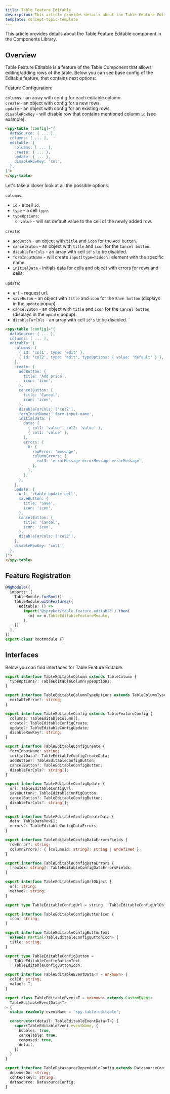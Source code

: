 ```yaml
---
title: Table Feature Editable
description: This article provides details about the Table Feature Editable component in the Components Library.
template: concept-topic-template
---
```


This article provides details about the Table Feature Editable component in the Components Library.

## Overview

Table Feature Editable is a feature of the Table Component that allows editing/adding rows of the table.
Below you can see base config of the Editable feature, that contains next options: 

Feature Configuration:

`columns` - an array with config for each editable column.  
`create` - an object with config for a new rows.  
`update` - an object with config for an existing rows.  
`disableRowKey` - will disable row that contains mentioned column `id` (see example).  

```html
<spy-table [config]="{
  dataSource: { ... },
  columns: [ ... ],
  editable: {
    columns: [ ... ],
    create: { ... },
    update: { ... },
    disableRowKey: 'col',
  },                                                                                           
}">
</spy-table>
```

Let's take a closer look at all the possible options.

`columns`:  
  - `id` - a cell `id`.  
  - `type` - a cell `type`.  
  - `typeOptions`:  
    - `value` - will set default value to the cell of the newly added row.  

`create`:  
  - `addButon` - an object with `title` and `icon` for the `Add button`.  
  - `cancelButon` - an object with `title` and `icon` for the `Cancel button`.  
  - `disableForCols` - an array with cell `id's` to be disabled.  
  - `formInputName` - will create `input[type=hidden]` element with the specific name.  
  - `initialData` - initials data for cells and object with errors for rows and cells.  
  
`update`:
  - `url` - request url.  
  - `saveButon` - an object with `title` and `icon` for the `Save button` (displays in the `update` popup).  
  - `cancelButon` - an object with `title` and `icon` for the `Cancel button` (displays in the `update` popup).  
  - `disableForCols` - an array with cell `id's` to be disabled.  `

```html
<spy-table [config]="{
  dataSource: { ... },
  columns: [ ... ],
  editable: {
    columns: [
      { id: 'col1', type: 'edit' },
      { id: 'col2', type: 'edit', typeOptions: { value: 'default' } },
    ],
    create: {
      addButton: {
        title: 'Add price',
        icon: 'icon',
      },
      cancelButton: {
        title: 'Cancel',
        icon: 'icon',
      },
      disableForCols: ['col2'],
      formInputName: 'form-input-name',
      initialData: {
        data: [
          { col1: 'value', col2: 'value' },
          { col1: 'value' },
        ],
        errors: {
          0: {
            rowError: 'message',
            columnErrors: {
              col3: 'errorMessage errorMessage errorMessage',
            },
          },
        },
      },
    },
    update: {
      url: '/table-update-cell',
      saveButton: {
        title: 'Save',
        icon: 'icon',
      },
      cancelButton: {
        title: 'Cancel',
        icon: 'icon',
      },
      disableForCols: ['col2'],
    },
    disableRowKey: 'col1',
  },                                                                                           
}">
</spy-table>
```

## Feature Registration

```ts
@NgModule({
  imports: [
    TableModule.forRoot(),
    TableModule.withFeatures({
      editable: () => 
        import('@spryker/table.feature.editable').then(
          (m) => m.TableEditableFeatureModule,
        ),   
    }),
  ],
})
export class RootModule {}
```

## Interfaces

Below you can find interfaces for Table Feature Editable.

```ts
export interface TableEditableColumn extends TableColumn {
  typeOptions?: TableEditableColumnTypeOptions;
}

export interface TableEditableColumnTypeOptions extends TableColumnTypeOptions {
  editableError?: string;
}

export interface TableEditableConfig extends TableFeatureConfig {
  columns: TableEditableColumn[];
  create?: TableEditableConfigCreate;
  update?: TableEditableConfigUpdate;
  disableRowKey?: string;
}

export interface TableEditableConfigCreate {
  formInputName: string;
  initialData?: TableEditableConfigCreateData;
  addButton?: TableEditableConfigButton;
  cancelButton?: TableEditableConfigButton;
  disableForCols?: string[];
}

export interface TableEditableConfigUpdate {
  url: TableEditableConfigUrl;
  saveButton?: TableEditableConfigButton;
  cancelButton?: TableEditableConfigButton;
  disableForCols?: string[];
}

export interface TableEditableConfigCreateData {
  data: TableDataRow[];
  errors?: TableEditableConfigDataErrors;
}

export interface TableEditableConfigDataErrorsFields {
  rowError?: string;
  columnErrors?: { [columnId: string]: string | undefined };
}

export interface TableEditableConfigDataErrors {
  [rowIdx: string]: TableEditableConfigDataErrorsFields;
}

export interface TableEditableConfigUrlObject {
  url: string;
  method?: string;
}

export type TableEditableConfigUrl = string | TableEditableConfigUrlObject;

export interface TableEditableConfigButtonIcon {
  icon: string;
}

export interface TableEditableConfigButtonText
  extends Partial<TableEditableConfigButtonIcon> {
  title: string;
}

export type TableEditableConfigButton =
  | TableEditableConfigButtonText
  | TableEditableConfigButtonIcon;

export interface TableEditableEventData<T = unknown> {
  colId: string;
  value?: T;
}

export class TableEditableEvent<T = unknown> extends CustomEvent<
  TableEditableEventData<T>
> {
  static readonly eventName = 'spy-table-editable';

  constructor(detail: TableEditableEventData<T>) {
    super(TableEditableEvent.eventName, {
      bubbles: true,
      cancelable: true,
      composed: true,
      detail,
    });
  }
}

export interface TableDatasourceDependableConfig extends DatasourceConfig {
  dependsOn: string;
  contextKey?: string;
  datasource: DatasourceConfig;
}
```
